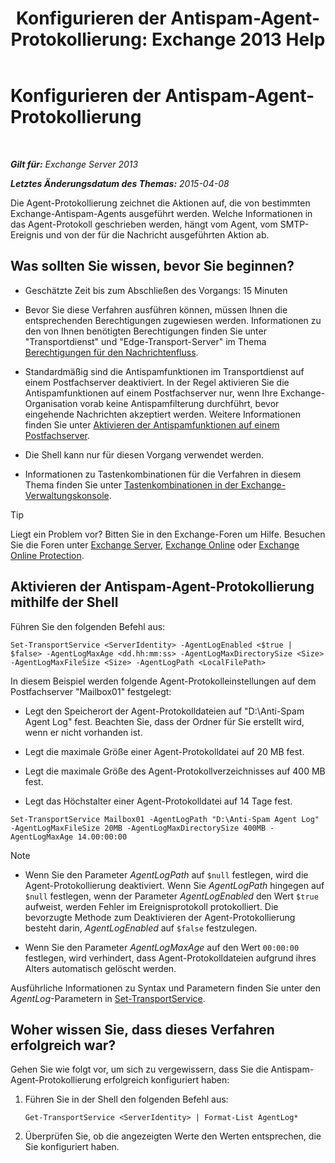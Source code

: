 ﻿---
title: 'Konfigurieren der Antispam-Agent-Protokollierung: Exchange 2013 Help'
TOCTitle: Konfigurieren der Antispam-Agent-Protokollierung
ms:assetid: df157ca3-ad8e-4302-acbc-5fbb8570c21d
ms:mtpsurl: https://technet.microsoft.com/de-de/library/Bb691337(v=EXCHG.150)
ms:contentKeyID: 50476887
ms.date: 04/24/2018
mtps_version: v=EXCHG.150
ms.translationtype: HT
---

# Konfigurieren der Antispam-Agent-Protokollierung

 

_**Gilt für:** Exchange Server 2013_

_**Letztes Änderungsdatum des Themas:** 2015-04-08_

Die Agent-Protokollierung zeichnet die Aktionen auf, die von bestimmten Exchange-Antispam-Agents ausgeführt werden. Welche Informationen in das Agent-Protokoll geschrieben werden, hängt vom Agent, vom SMTP-Ereignis und von der für die Nachricht ausgeführten Aktion ab.

## Was sollten Sie wissen, bevor Sie beginnen?

  - Geschätzte Zeit bis zum Abschließen des Vorgangs: 15 Minuten

  - Bevor Sie diese Verfahren ausführen können, müssen Ihnen die entsprechenden Berechtigungen zugewiesen werden. Informationen zu den von Ihnen benötigten Berechtigungen finden Sie unter "Transportdienst" und "Edge-Transport-Server" im Thema [Berechtigungen für den Nachrichtenfluss](mail-flow-permissions-exchange-2013-help.md).

  - Standardmäßig sind die Antispamfunktionen im Transportdienst auf einem Postfachserver deaktiviert. In der Regel aktivieren Sie die Antispamfunktionen auf einem Postfachserver nur, wenn Ihre Exchange-Organisation vorab keine Antispamfilterung durchführt, bevor eingehende Nachrichten akzeptiert werden. Weitere Informationen finden Sie unter [Aktivieren der Antispamfunktionen auf einem Postfachserver](enable-anti-spam-functionality-on-mailbox-servers-exchange-2013-help.md).

  - Die Shell kann nur für diesen Vorgang verwendet werden.

  - Informationen zu Tastenkombinationen für die Verfahren in diesem Thema finden Sie unter [Tastenkombinationen in der Exchange-Verwaltungskonsole](keyboard-shortcuts-in-the-exchange-admin-center-exchange-online-protection-help.md).


> [!TIP]
> Liegt ein Problem vor? Bitten Sie in den Exchange-Foren um Hilfe. Besuchen Sie die Foren unter <A href="https://go.microsoft.com/fwlink/p/?linkid=60612">Exchange Server</A>, <A href="https://go.microsoft.com/fwlink/p/?linkid=267542">Exchange Online</A> oder <A href="https://go.microsoft.com/fwlink/p/?linkid=285351">Exchange Online Protection</A>.



## Aktivieren der Antispam-Agent-Protokollierung mithilfe der Shell

Führen Sie den folgenden Befehl aus:

    Set-TransportService <ServerIdentity> -AgentLogEnabled <$true | $false> -AgentLogMaxAge <dd.hh:mm:ss> -AgentLogMaxDirectorySize <Size> -AgentLogMaxFileSize <Size> -AgentLogPath <LocalFilePath>

In diesem Beispiel werden folgende Agent-Protokolleinstellungen auf dem Postfachserver "Mailbox01" festgelegt:

  -  
    Legt den Speicherort der Agent-Protokolldateien auf "D:\\Anti-Spam Agent Log" fest. Beachten Sie, dass der Ordner für Sie erstellt wird, wenn er nicht vorhanden ist.

  -  
    Legt die maximale Größe einer Agent-Protokolldatei auf 20 MB fest.

  -  
    Legt die maximale Größe des Agent-Protokollverzeichnisses auf 400 MB fest.

  -  
    Legt das Höchstalter einer Agent-Protokolldatei auf 14 Tage fest.

<!-- end list -->

    Set-TransportService Mailbox01 -AgentLogPath "D:\Anti-Spam Agent Log" -AgentLogMaxFileSize 20MB -AgentLogMaxDirectorySize 400MB -AgentLogMaxAge 14.00:00:00


> [!NOTE]
> <UL>
> <LI>
> <P>Wenn Sie den Parameter <EM>AgentLogPath</EM> auf <CODE>$null</CODE> festlegen, wird die Agent-Protokollierung deaktiviert. Wenn Sie <EM>AgentLogPath</EM> hingegen auf <CODE>$null</CODE> festlegen, wenn der Parameter <EM>AgentLogEnabled</EM> den Wert <CODE>$true</CODE> aufweist, werden Fehler im Ereignisprotokoll protokolliert. Die bevorzugte Methode zum Deaktivieren der Agent-Protokollierung besteht darin, <EM>AgentLogEnabled</EM> auf <CODE>$false</CODE> festzulegen.</P>
> <LI>
> <P>Wenn Sie den Parameter <EM>AgentLogMaxAge</EM> auf den Wert <CODE>00:00:00</CODE> festlegen, wird verhindert, dass Agent-Protokolldateien aufgrund ihres Alters automatisch gelöscht werden.</P></LI></UL>



Ausführliche Informationen zu Syntax und Parametern finden Sie unter den *AgentLog*-Parametern in [Set-TransportService](https://technet.microsoft.com/de-de/library/jj215682\(v=exchg.150\)).

## Woher wissen Sie, dass dieses Verfahren erfolgreich war?

Gehen Sie wie folgt vor, um sich zu vergewissern, dass Sie die Antispam-Agent-Protokollierung erfolgreich konfiguriert haben:

1.  Führen Sie in der Shell den folgenden Befehl aus:
    
        Get-TransportService <ServerIdentity> | Format-List AgentLog*

2.  Überprüfen Sie, ob die angezeigten Werte den Werten entsprechen, die Sie konfiguriert haben.

